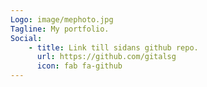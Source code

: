```yaml
---
Logo: image/mephoto.jpg
Tagline: My portfolio.
Social:
    - title: Link till sidans github repo.
      url: https://github.com/gitalsg
      icon: fab fa-github
---
```

